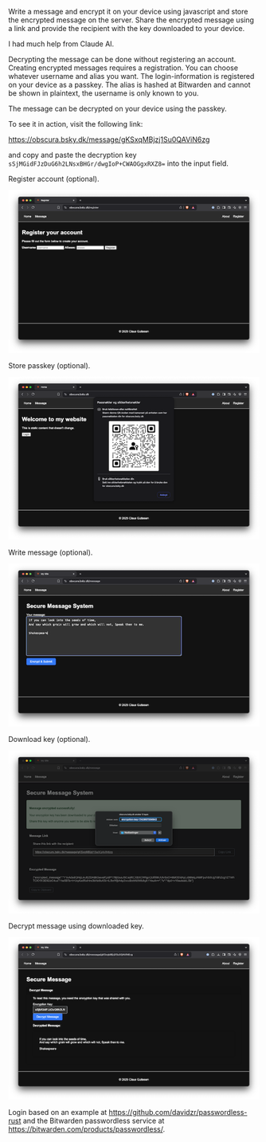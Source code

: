 Write a message and encrypt it on your device using javascript and store the encrypted message on the server.
Share the encrypted message using a link and provide the recipient with the key downloaded to your device.

I had much help from Claude AI.

Decrypting the message can be done without registering an account. Creating encrypted messages requires a registration.
You can choose whatever username and alias you want. The login-information is registered on your device as a passkey.
The alias is hashed at Bitwarden and cannot be shown in plaintext, the username is only known to you.

The message can be decrypted on your device using the passkey.

To see it in action, visit the following link:

https://obscura.bsky.dk/message/gKSxqMBjzj1Su0QAViN6zg

and copy and paste the decryption key `sSjMGidFJzDuG6h2LNsxBHGr/dwgIoP+CWAOGgxRXZ8=` into the input field.


Register account (optional).

![Register account](./register.png)

Store passkey (optional).

![Store passkey](./passkey.png)

Write message (optional).

![Write message](./write.png)

Download key (optional).

![Download key](./download.png)

Decrypt message using downloaded key.

![Decrypt message](./decrypt.png)

Login based on an example at https://github.com/davidzr/passwordless-rust and the Bitwarden passwordless
service at https://bitwarden.com/products/passwordless/.
